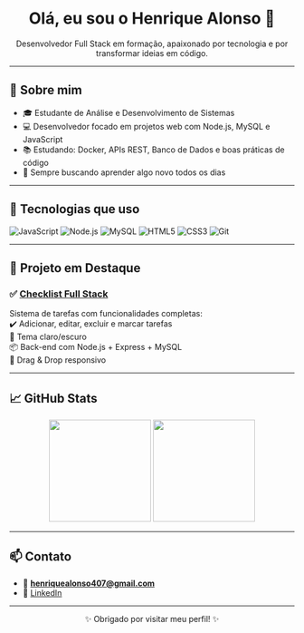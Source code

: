 <h1 align="center">Olá, eu sou o Henrique Alonso 👋</h1>

<p align="center">
  Desenvolvedor Full Stack em formação, apaixonado por tecnologia e por transformar ideias em código.
</p>

---

## 🚀 Sobre mim

- 🎓 Estudante de Análise e Desenvolvimento de Sistemas  
- 💻 Desenvolvedor focado em projetos web com Node.js, MySQL e JavaScript  
- 📚 Estudando: Docker, APIs REST, Banco de Dados e boas práticas de código  
- 🌱 Sempre buscando aprender algo novo todos os dias  

---

## 🧰 Tecnologias que uso

![JavaScript](https://img.shields.io/badge/JavaScript-F7DF1E?logo=javascript&logoColor=000&style=for-the-badge)
![Node.js](https://img.shields.io/badge/Node.js-339933?logo=node.js&logoColor=fff&style=for-the-badge)
![MySQL](https://img.shields.io/badge/MySQL-4479A1?logo=mysql&logoColor=fff&style=for-the-badge)
![HTML5](https://img.shields.io/badge/HTML5-E34F26?logo=html5&logoColor=fff&style=for-the-badge)
![CSS3](https://img.shields.io/badge/CSS3-1572B6?logo=css3&logoColor=fff&style=for-the-badge)
![Git](https://img.shields.io/badge/Git-F05032?logo=git&logoColor=fff&style=for-the-badge)

---

## 📌 Projeto em Destaque

### ✅ [Checklist Full Stack](https://github.com/Henrique-Alonst/checklist-fullstack)

Sistema de tarefas com funcionalidades completas:  
✔️ Adicionar, editar, excluir e marcar tarefas  
🌙 Tema claro/escuro  
📦 Back-end com Node.js + Express + MySQL  
📲 Drag & Drop responsivo

---

## 📈 GitHub Stats

<div align="center">
  <img height="180em" src="https://github-readme-stats.vercel.app/api?username=Henrique-Alonst&show_icons=true&theme=github_dark&include_all_commits=true&count_private=true"/>
  <img height="180em" src="https://github-readme-stats.vercel.app/api/top-langs/?username=Henrique-Alonst&layout=compact&langs_count=7&theme=github_dark"/>
</div>

---

## 📫 Contato

- 📧 **[henriquealonso407@gmail.com](mailto:henriquealonso407@email.com)**  
- 💼 [LinkedIn](https://www.linkedin.com/in/henrique-alonso-t)


---

<p align="center">✨ Obrigado por visitar meu perfil! ✨</p>

